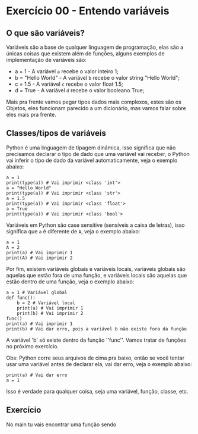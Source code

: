 # Exercício 00 - Entendo variáveis
## O que são variáveis?
Variáveis são a base de qualquer linguagem de programação, elas são a únicas coisas que existem além de funções, alguns exemplos de implementação de variáveis são:
- a = 1 - A variável `a` recebe o valor inteiro 1;
- b = "Hello World" - A variável `b` recebe o valor string "Hello World";
- c = 1.5 - A variável `c` recebe o valor float 1.5;
- d = True - A variável `d` recebe o valor booleano True;

Mais pra frente vamos pegar tipos dados mais complexos, estes são os Objetos, eles funcionam parecido a um dicionário, mas vamos falar sobre eles mais pra frente.

## Classes/tipos de variáveis
Python é uma linguagem de tipagem dinâmica, isso significa que não precisamos declarar o tipo de dado que uma variável vai receber, o Python vai inferir o tipo de dado da variável automaticamente, veja o exemplo abaixo:

    a = 1
    print(type(a)) # Vai imprimir <class 'int'>
    a = "Hello World"
    print(type(a)) # Vai imprimir <class 'str'>
    a = 1.5
    print(type(a)) # Vai imprimir <class 'float'>
    a = True
    print(type(a)) # Vai imprimir <class 'bool'>


Variáveis em Python são case sensitive (sensíveis a caixa de letras), isso significa que `a` é diferente de `A`, veja o exemplo abaixo:

    a = 1
    A = 2
    print(a) # Vai imprimir 1
    print(A) # Vai imprimir 2

Por fim, existem variáveis globais e variáveis locais, variáveis globais são aquelas que estão fora de uma função, e variáveis locais são aquelas que estão dentro de uma função, veja o exemplo abaixo:

    a = 1 # Variável global
    def func():
        b = 2 # Variável local
        print(a) # Vai imprimir 1
        print(b) # Vai imprimir 2
    func()
    print(a) # Vai imprimir 1
    print(b) # Vai dar erro, pois a variável b não existe fora da função

A variável 'b' só existe dentro da função ''func''. Vamos tratar de funções no próximo exercício.

Obs: Python corre seus arquivos de cima pra baixo, então se você tentar usar uma variável antes de declarar ela, vai dar erro, veja o exemplo abaixo:

    print(a) # Vai dar erro
    a = 1

Isso é verdade para qualquer coisa, seja uma variável, função, classe, etc.

## Exercício
No main tu vais encontrar uma função sendo